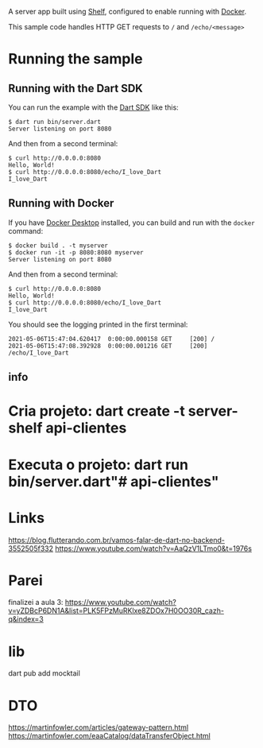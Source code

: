 A server app built using [Shelf](https://pub.dev/packages/shelf),
configured to enable running with [Docker](https://www.docker.com/).

This sample code handles HTTP GET requests to `/` and `/echo/<message>`

# Running the sample

## Running with the Dart SDK

You can run the example with the [Dart SDK](https://dart.dev/get-dart)
like this:

```
$ dart run bin/server.dart
Server listening on port 8080
```

And then from a second terminal:
```
$ curl http://0.0.0.0:8080
Hello, World!
$ curl http://0.0.0.0:8080/echo/I_love_Dart
I_love_Dart
```

## Running with Docker

If you have [Docker Desktop](https://www.docker.com/get-started) installed, you
can build and run with the `docker` command:

```
$ docker build . -t myserver
$ docker run -it -p 8080:8080 myserver
Server listening on port 8080
```

And then from a second terminal:
```
$ curl http://0.0.0.0:8080
Hello, World!
$ curl http://0.0.0.0:8080/echo/I_love_Dart
I_love_Dart
```

You should see the logging printed in the first terminal:
```
2021-05-06T15:47:04.620417  0:00:00.000158 GET     [200] /
2021-05-06T15:47:08.392928  0:00:00.001216 GET     [200] /echo/I_love_Dart
```

## info
# Cria projeto: dart create -t server-shelf api-clientes
# Executa o projeto: dart run bin/server.dart"# api-clientes" 

# Links
https://blog.flutterando.com.br/vamos-falar-de-dart-no-backend-3552505f332
https://www.youtube.com/watch?v=AaQzV1LTmo0&t=1976s

# Parei
finalizei a aula 3: https://www.youtube.com/watch?v=yZDBcP6DN1A&list=PLK5FPzMuRKlxe8ZDOx7H0OO30R_cazh-q&index=3 

# lib
dart pub add mocktail

# DTO
https://martinfowler.com/articles/gateway-pattern.html
https://martinfowler.com/eaaCatalog/dataTransferObject.html